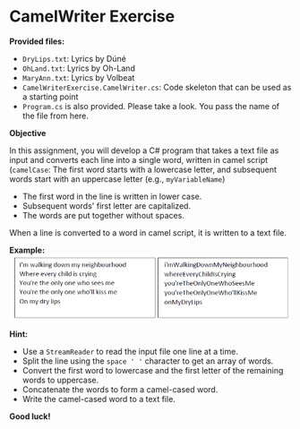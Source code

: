 # CamelWriter Exercise

**Provided files:**

* `DryLips.txt`: Lyrics by Dúné
* `OhLand.txt`: Lyrics by Oh-Land
* `MaryAnn.txt`: Lyrics by Volbeat
* `CamelWriterExercise.CamelWriter.cs`: Code skeleton that can be used as a starting point
* `Program.cs` is also provided. Please take a look. You pass the name of the file from here.

**Objective**

In this assignment, you will develop a C# program that takes a text file as input and converts each line into a single word, written in camel script (`camelCase`: 
The first word starts with a lowercase letter, and subsequent words start with an uppercase letter (e.g., `myVariableName`)

* The first word in the line is written in lower case.
* Subsequent words' first letter are capitalized.
* The words are put together without spaces.

When a line is converted to a word in camel script, it is written to a text file.

**Example:**
![img.png](Assets/img.png)

**Hint:**

* Use a `StreamReader` to read the input file one line at a time.
* Split the line using the `space ' '` character to get an array of words.
* Convert the first word to lowercase and the first letter of the remaining words to uppercase.
* Concatenate the words to form a camel-cased word.
* Write the camel-cased word to a text file.


**Good luck!**